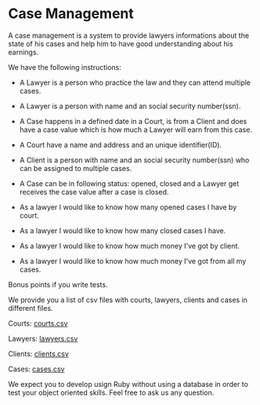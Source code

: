 # Case Management

A case management is a system to provide lawyers informations about the state of his cases and help him to have good understanding about his earnings.

We have the following instructions:

 - A Lawyer is a person who practice the law and they can attend multiple cases.
 - A Lawyer is a person with name and an social security number(ssn).
 - A Case happens in a defined date in a Court, is from a Client and does have a case value which is how much a Lawyer will earn from this case.
 - A Court have a name and address and an unique identifier(ID).
 - A Client is a person with name and an social security number(ssn) who can be assigned to multiple cases.
 - A Case can be in following status: opened, closed and a Lawyer get receives the case value after a case is closed.

 - As a lawyer I would like to know how many opened cases I have by court.
 - As a lawyer I would like to know how many closed cases I have.
 - As a lawyer I would like to know how much money I've got by client.
 - As a lawyer I would like to know how much money I've got from all my cases.

Bonus points if you write tests.

We provide you a list of csv files with courts, lawyers, clients and cases in different files.

Courts: [courts.csv](courts.csv)

Lawyers: [lawyers.csv](lawyers.csv)

Clients: [clients.csv](clients.csv)

Cases:   [cases.csv](cases.csv)


We expect you to develop usign Ruby without using a database in order to test your object oriented skills. Feel free to ask us any question.

